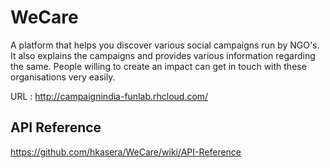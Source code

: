 # WeCare
A platform that helps you discover various social campaigns run by NGO's. It also explains the campaigns and provides various information regarding the same. People willing to create an impact can get in touch with these organisations very easily.

URL : http://campaignindia-funlab.rhcloud.com/


## API Reference

https://github.com/hkasera/WeCare/wiki/API-Reference

